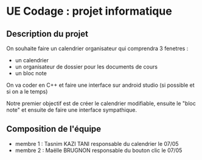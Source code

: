 # UE Codage : projet informatique

## Description du projet

On souhaite faire un calendrier organisateur qui comprendra 3 fenetres :
- un calendrier
- un organisateur de dossier pour les documents de cours
- un bloc note 

On va coder en C++ et faire une interface sur android studio (si possible et si on a le temps)

Notre premier objectif est de créer le calendrier modifiable, ensuite le "bloc note" et ensuite de faire une interface sympathique. 

## Composition de l'équipe

* membre 1 : Tasnim KAZI TANI responsable du calendrier le 07/05
* membre 2 : Maëlle BRUGNON responsable du bouton clic le 07/05






